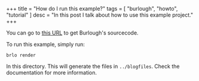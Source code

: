 +++
title = "How do I run this example?"
tags = [ "burlough", "howto", "tutorial" ]
desc = "In this post I talk about how to use this example project."
+++


You can go to [this URL](https://github.com/aghorui/burlough) to get Burlough's
sourcecode.

To run this example, simply run:

```
brlo render
```

In this directory. This will generate the files in `../blogfiles`. Check the
documentation for more information.